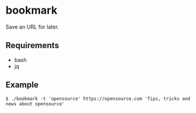 # bookmark

Save an URL for later.

## Requirements

* bash
* jq

## Example

```shell
$ ./bookmark -t 'opensource' https://opensource.com 'Tips, tricks and news about opensource'
```
